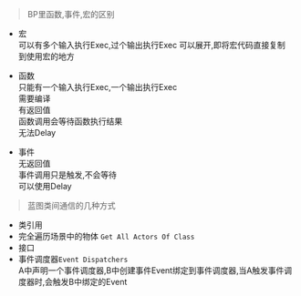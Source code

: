 >BP里函数,事件,宏的区别
+ 宏  
可以有多个输入执行Exec,过个输出执行Exec 
可以展开,即将宏代码直接复制到使用宏的地方  

+ 函数  
只能有一个输入执行Exec,一个输出执行Exec  
需要编译  
有返回值  
函数调用会等待函数执行结果  
无法Delay  

+ 事件  
无返回值  
事件调用只是触发,不会等待  
可以使用Delay  

>蓝图类间通信的几种方式  
+ 类引用  
+ 完全遍历场景中的物体 `Get All Actors Of Class`  
+ 接口  
+ 事件调度器`Event Dispatchers`  
A中声明一个事件调度器,B中创建事件Event绑定到事件调度器,当A触发事件调度器时,会触发B中绑定的Event  
